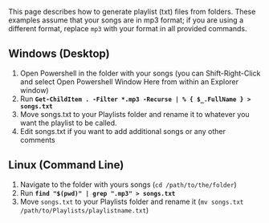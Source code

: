This page describes how to generate playlist (txt) files from folders. These examples assume that your songs are in mp3 format; if you are using a different format, replace `mp3` with your format in all provided commands.

## Windows (Desktop)
1. Open Powershell in the folder with your songs (you can Shift-Right-Click and select Open Powershell Window Here from within an Explorer window)
2. Run **`Get-ChildItem . -Filter *.mp3 -Recurse | % { $_.FullName } > songs.txt`**
3. Move songs.txt to your Playlists folder and rename it to whatever you want the playlist to be called.
4. Edit songs.txt if you want to add additional songs or any other comments

## Linux (Command Line)
1. Navigate to the folder with yours songs (`cd /path/to/the/folder`)
2. Run **`find "$(pwd)" | grep ".mp3" > songs.txt`**
3. Move `songs.txt` to your Playlists folder and rename it (`mv songs.txt /path/to/Playlists/playlistname.txt`)